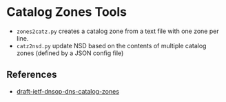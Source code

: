 # Catalog Zones Tools

- `zones2catz.py` creates a catalog zone from a text file with one zone per line.
- `catz2nsd.py` update NSD based on the contents of multiple catalog zones (defined by a JSON config file)


## References

- [draft-ietf-dnsop-dns-catalog-zones](https://datatracker.ietf.org/doc/html/draft-ietf-dnsop-dns-catalog-zones)

